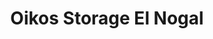 ---
title: "Oikos Storage El Nogal"
url: /localidad-chapinero/oikos-storage-el-nogal/
shop: alquiler
---